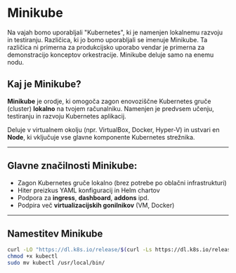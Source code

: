# Minikube
Na vajah bomo uporabljali "Kubernetes", ki je namenjen lokalnemu razvoju in testiranju. Različica, ki jo bomo uporabljali se imenuje Minikube. Ta različica ni primerna za produkcijsko uporabo vendar je primerna za demonstracijo konceptov orkestracije. Minikube deluje samo na enemu nodu.

## Kaj je Minikube?

**Minikube** je orodje, ki omogoča zagon enovoziščne Kubernetes gruče (cluster) **lokalno** na tvojem računalniku. Namenjen je predvsem učenju, testiranju in razvoju Kubernetes aplikacij.

Deluje v virtualnem okolju (npr. VirtualBox, Docker, Hyper-V) in ustvari en **Node**, ki vključuje vse glavne komponente Kubernetes strežnika.

---

## Glavne značilnosti Minikube:

- Zagon Kubernetes gruče lokalno (brez potrebe po oblačni infrastrukturi)
- Hiter preizkus YAML konfiguracij in Helm chartov
- Podpora za **ingress**, **dashboard**, **addons** ipd.
- Podpira več **virtualizacijskih gonilnikov** (VM, Docker)

---

## Namestitev Minikube

```bash
curl -LO "https://dl.k8s.io/release/$(curl -Ls https://dl.k8s.io/release/stable.txt)/bin/$(uname | tr '[:upper:]' '[:lower:]')/amd64/kubectl"
chmod +x kubectl
sudo mv kubectl /usr/local/bin/
```
